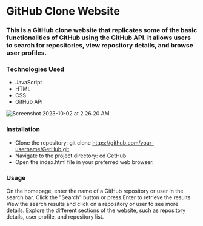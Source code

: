 # GitHub Clone Website
### This is a GitHub clone website that replicates some of the basic functionalities of GitHub using the GitHub API. It allows users to search for repositories, view repository details, and browse user profiles.

### Technologies Used
* JavaScript
*  HTML
*   CSS
* GitHub API
  
![Screenshot 2023-10-02 at 2 26 20 AM](https://github.com/ZiadAhmed-main/GetHub/assets/110579421/34e47b00-2ff6-4e8e-9baa-1c9a47ae52a1)


### Installation
* Clone the repository: git clone https://github.com/your-username/GetHub.git
* Navigate to the project directory: cd GetHub
* Open the index.html file in your preferred web browser.
### Usage
On the homepage, enter the name of a GitHub repository or user in the search bar.
Click the "Search" button or press Enter to retrieve the results.
View the search results and click on a repository or user to see more details.
Explore the different sections of the website, such as repository details, user profile, and repository list.

